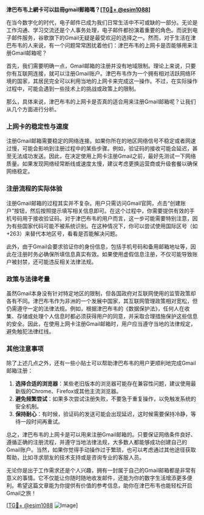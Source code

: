 **津巴布韦上網卡可以註冊gmail郵箱嗎？[[TG💪+ @esim1088](https://t.me/s/esim1088)]**

在当今数字化的时代，电子邮件已成为我们日常生活中不可或缺的一部分。无论是工作沟通、学习交流还是个人事务处理，电子邮件都扮演着重要的角色。而说到电子邮件服务，谷歌旗下的Gmail无疑是最受欢迎的选择之一。然而，对于生活在津巴布韦的人来说，有一个问题常常困扰着他们：津巴布韦的上网卡是否能够用来注册Gmail邮箱呢？

首先，我们需要明确一点，Gmail邮箱的注册并没有地域限制。理论上来说，只要你有互联网连接，就可以注册Gmail账户。津巴布韦作为一个拥有相对活跃网络环境的国家，其居民完全可以利用当地的上网卡来完成这一操作。不过，在实际操作过程中，可能会遇到一些技术上的挑战或政策上的限制。

那么，具体来说，津巴布韦的上网卡是否真的适合用来注册Gmail邮箱呢？让我们从几个方面进行分析。

### 上网卡的稳定性与速度

注册Gmail邮箱需要稳定的网络连接。如果你所在的地区网络信号不稳定或者网速过慢，可能会影响到注册过程中的某些步骤。例如，验证码的接收可能会延迟，甚至无法成功发送。因此，在决定使用上网卡注册Gmail之前，最好先测试一下网络质量。如果发现网络经常断线或速度太慢，建议考虑更换运营商或升级套餐以确保网络稳定。

### 注册流程的实际体验

注册Gmail邮箱的过程其实并不复杂。用户只需访问Gmail官网，点击“创建账户”按钮，然后按照提示填写相关信息即可。在这个过程中，你需要提供有效的手机号码用于接收验证码。对于津巴布韦的用户而言，这一步可能需要特别注意，因为有些国家代码可能不被系统识别。在这种情况下，你可以尝试使用国际区号（如+263）来替代本地区号，看看是否能解决问题。

此外，由于Gmail会要求验证你的身份信息，包括手机号码和备用邮箱地址等，因此在注册时务必确保所填信息真实有效。如果使用虚假信息注册，不仅可能导致账户被封禁，还可能违反相关法律法规。

### 政策与法律考量

虽然Gmail本身没有针对特定地区的限制，但各国政府对互联网使用的监管政策却各有不同。津巴布韦作为非洲的一个发展中国家，其互联网管理政策相对宽松，但仍需遵守一定的法律法规。例如，根据津巴布韦的《数据保护法》，任何人在收集、存储或处理个人信息时都必须获得用户的同意，并采取合理措施保护这些信息的安全。因此，在使用上网卡注册Gmail邮箱时，用户应当遵守当地的法律规定，避免触犯法律红线。

### 其他注意事项

除了上述几点之外，还有一些小贴士可以帮助津巴布韦的用户更顺利地完成Gmail邮箱注册：

1. **选择合适的浏览器**：某些老旧版本的浏览器可能存在兼容性问题，建议使用最新版的Chrome、Firefox或其他主流浏览器。
2. **避免频繁尝试**：如果多次尝试注册失败，不要急于重复操作，以免触发系统的安全机制。
3. **保持耐心**：有时候，验证码的发送可能会出现延迟，这时候需要保持冷静，等待一段时间再重试。

总之，津巴布韦的上网卡是可以用来注册Gmail邮箱的。只要保证网络条件良好、遵循正确的注册流程，并遵守当地法律法规，大多数人都能够成功创建自己的Gmail账户。当然，如果你觉得手动操作过于繁琐，也可以考虑通过其他途径获取帮助，比如寻求朋友的技术支持或是咨询专业的客服人员。

无论你是出于工作需求还是个人兴趣，拥有一封属于自己的Gmail邮箱都是非常有意义的事情。它不仅能让你随时随地收发邮件，还能为你的数字生活增添更多便利。希望这篇文章能为你提供有价值的参考信息，助你在津巴布韦也能轻松开启Gmail之旅！

[[TG💪+ @esim1088](https://t.me/s/esim1088) ![Image](https://i.postimg.cc/4NQfJmqS/Snipaste-2025-05-13-00-14-12.png)]